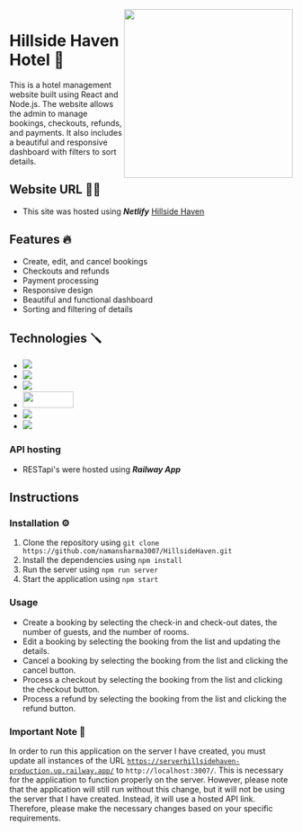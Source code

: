 <img src="https://thumbs.dreamstime.com/b/design-can-be-used-as-logo-icon-complement-to-mountain-house-126215524.jpg" width="300" align="right" />

# Hillside Haven Hotel 🏨
This is a hotel management website built using React and Node.js. The website allows the admin to manage bookings, checkouts, refunds, and payments. It also includes a beautiful and responsive dashboard with filters to sort details.

## Website URL 🧑‍💻
* This site was hosted using **_Netlify_** [Hillside Haven](https://hillsidehavenhotel.netlify.app/)

## Features 🔥
* Create, edit, and cancel bookings
* Checkouts and refunds
* Payment processing
* Responsive design
* Beautiful and functional dashboard
* Sorting and filtering of details

## Technologies 🪛
* <img src="https://img.shields.io/badge/React-20232A?style=for-the-badge&logo=react&logoColor=61DAFB"/>
* <img src="https://img.shields.io/badge/Node.js-43853D?style=for-the-badge&logo=node.js&logoColor=white"/>
* <img src="https://img.shields.io/badge/MongoDB-4EA94B?style=for-the-badge&logo=mongodb&logoColor=white"/>
* <img src="https://res.cloudinary.com/practicaldev/image/fetch/s--E7SQLjAt--/c_imagga_scale,f_auto,fl_progressive,h_420,q_auto,w_1000/https://dev-to-uploads.s3.amazonaws.com/uploads/articles/5d14su1hfqzbeqa2qhbr.png" width="90" height="29"/>
* <img src="https://img.shields.io/badge/Bootstrap-563D7C?style=for-the-badge&logo=bootstrap&logoColor=white"/>
* <img src="https://img.shields.io/badge/Express.js-404D59?style=for-the-badge"/>

### API hosting
* RESTapi's were hosted using **_Railway App_**

## Instructions
### Installation ⚙️
1. Clone the repository using ```git clone https://github.com/namansharma3007/HillsideHaven.git```
2. Install the dependencies using ```npm install```
3. Run the server using ```npm run server```
4. Start the application using ```npm start```

### Usage 
* Create a booking by selecting the check-in and check-out dates, the number of guests, and the number of rooms.
* Edit a booking by selecting the booking from the list and updating the details.
* Cancel a booking by selecting the booking from the list and clicking the cancel button.
* Process a checkout by selecting the booking from the list and clicking the checkout button.
* Process a refund by selecting the booking from the list and clicking the refund button.

### Important Note 📝
In order to run this application on the server I have created, you must update all instances of the URL <code>https://serverhillsidehaven-production.up.railway.app/</code> to <code>http://localhost:3007/</code>. This is necessary for the application to function properly on the server. However, please note that the application will still run without this change, but it will not be using the server that I have created. Instead, it will use a hosted API link. Therefore, please make the necessary changes based on your specific requirements.